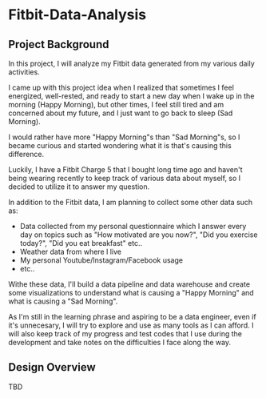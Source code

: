 # Fitbit-Data-Analysis

## Project Background
In this project, I will analyze my Fitbit data generated from my various daily activities.

I came up with this project idea when I realized that sometimes I feel energized, well-rested, and ready to start a new day when I wake up in the morning (Happy Morning), but other times, I feel still tired and am concerned about my future, and I just want to go back to sleep (Sad Morning).

I would rather have more "Happy Morning"s than "Sad Morning"s, so I became curious and started wondering what it is that's causing this difference.

Luckily, I have a Fitbit Charge 5 that I bought long time ago and haven't being wearing recently to keep track of various data about myself, so I decided to utilize it to answer my question.

In addition to the Fitbit data, I am planning to collect some other data such as:
- Data collected from my personal questionnaire which I answer every day on topics such as "How motivated are you now?", "Did you exercise today?", "Did you eat breakfast" etc..
- Weather data from where I live
- My personal Youtube/Instagram/Facebook usage
- etc..

Withe these data, I'll build a data pipeline and data warehouse and create some visualizations to understand what is causing a "Happy Morning" and what is causing a "Sad Morning".

As I'm still in the learning phrase and aspiring to be a data engineer, even if it's unnecesary, I will try to explore and use as many tools as I can afford. I will also keep track of my progress and test codes that I use during the development and take notes on the difficulties I face along the way.


## Design Overview

TBD
